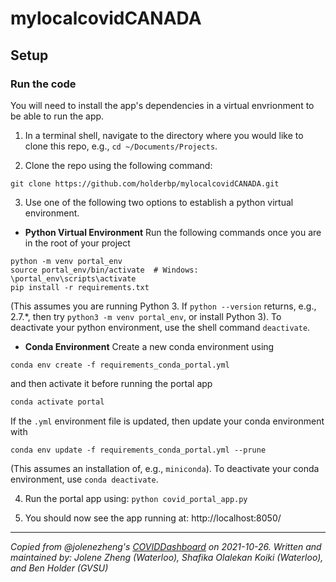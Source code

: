 # mylocalcovidCANADA

## Setup

### Run the code

You will need to install the app's dependencies in a virtual envrionment to be able to run the app.

1. In a terminal shell, navigate to the directory where you would like to clone this repo, e.g., ``cd ~/Documents/Projects``.

2. Clone the repo using the following command:
```
git clone https://github.com/holderbp/mylocalcovidCANADA.git
```

3. Use one of the following two options to establish a python virtual environment.
- **Python Virtual Environment** Run the following commands once you are in the root of your project
```
python -m venv portal_env
source portal_env/bin/activate  # Windows: \portal_env\scripts\activate
pip install -r requirements.txt
```
(This assumes you are running Python 3. If ``python --version`` returns, e.g., 2.7.*, then try ``python3 -m venv portal_env``, or install Python 3). To deactivate your python environment, use the shell command ``deactivate``.
- **Conda Environment** Create a new conda environment using
```
conda env create -f requirements_conda_portal.yml
```
and then activate it before running the portal app
```bash
conda activate portal
```
If the ``.yml`` environment file is updated, then update your conda environment with
```
conda env update -f requirements_conda_portal.yml --prune
```
(This assumes an installation of, e.g., ``miniconda``). To deactivate your conda environment, use ``conda deactivate``.

4. Run the portal app using: ```python covid_portal_app.py```

5. You should now see the app running at: http://localhost:8050/

---
*Copied from @jolenezheng's [COVIDDashboard](https://github.com/jolenezheng/COVIDDashboard) on 2021-10-26. Written and maintained by: Jolene Zheng (Waterloo), Shafika Olalekan Koiki (Waterloo), and Ben Holder (GVSU)*

